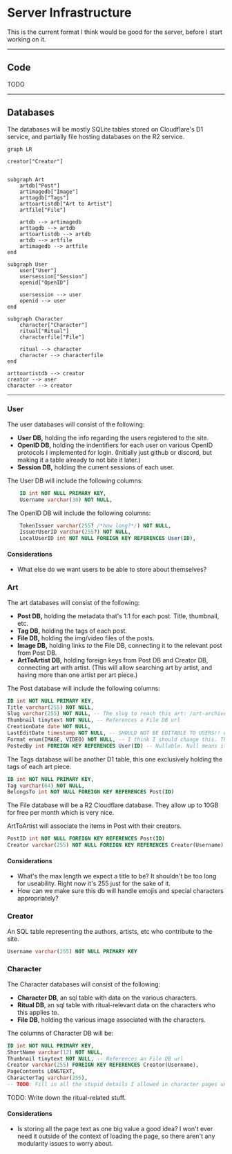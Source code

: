 # Server Infrastructure

This is the current format I think would be good for the server, before I start working on it.

---

## Code

TODO

---

## Databases

The databases will be mostly SQLite tables stored on Cloudflare's D1 service, and partially file hosting databases on the R2 service.

```mermaid
graph LR

creator["Creator"]


subgraph Art
    artdb["Post"]
    artimagedb["Image"]
    arttagdb["Tags"]
    arttoartistdb["Art to Artist"]
    artfile["File"]

    artdb --> artimagedb
    arttagdb --> artdb
    arttoartistdb --> artdb
    artdb --> artfile
    artimagedb --> artfile
end

subgraph User
    user["User"]
    usersession["Session"]
    openid["OpenID"]
    
    usersession --> user
    openid --> user
end

subgraph Character
    character["Character"]
    ritual["Ritual"]
    characterfile["File"]

    ritual --> character
    character --> characterfile
end

arttoartistdb --> creator
creator --> user
character --> creator

```

---

### User

The user databases will consist of the following:

- **User DB,** holding the info regarding the users registered to the site.
- **OpenID DB,** holding the indentifiers for each user on various OpenID protocols I implemented for login. (Initially just github or discord, but making it a table already to not bite it later.)
- **Session DB,** holding the current sessions of each user.

The User DB will include the following columns:

```sql
    ID int NOT NULL PRIMARY KEY,
    Username varchar(30) NOT NULL,
```

The OpenID DB will include the following columns:

```sql
    TokenIssuer varchar(255? /*how long?*/) NOT NULL,
    IssuerUserID varchar(255?) NOT NULL,
    LocalUserID int NOT NULL FOREIGN KEY REFERENCES User(ID),
```

#### Considerations

- What else do we want users to be able to store about themselves?

### Art

The art databases will consist of the following:

- **Post DB,** holding the metadata that's 1:1 for each post. Title, thumbnail, etc.
- **Tag DB,** holding the tags of each post.
- **File DB,** holding the img/video files of the posts.
- **Image DB,** holding links *to* the File DB, connecting it to the relevant post from Post DB.
- **ArtToArtist DB,** holding foreign keys from Post DB and Creator DB, connecting art with artist. (This will allow searching art by artist, and having more than one artist per art piece.)

The Post database will include the following columns:

```sql
ID int NOT NULL PRIMARY KEY,
Title varchar(255) NOT NULL,
Slug varchar(255) NOT NULL, -- The slug to reach this art: /art-archive/[slug]
Thumbnail tinytext NOT NULL, -- References a File DB url
CreationDate date NOT NULL,
LastEditDate timestamp NOT NULL, -- SHOULD NOT BE EDITABLE TO USERS!! default is CreationDate.
Format enum(IMAGE, VIDEO) NOT NULL, -- I think I should change this. This does not play well with everything else. Maybe just set the format based on the contents of the urls? Whether they're .png or .mov or anything?
PostedBy int FOREIGN KEY REFERENCES User(ID) -- Nullable. Null means it's from the [static site to webapp import process].

```

The Tags database will be another D1 table, this one exclusively holding the tags of each art piece.

```sql
ID int NOT NULL PRIMARY KEY,
Tag varchar(64) NOT NULL,
BelongsTo int NOT NULL FOREIGN KEY REFERENCES Post(ID)
```

The File database will be a R2 Cloudflare database. They allow up to 10GB for free per month which is very nice.

ArtToArtist will associate the items in Post with their creators.

```sql
PostID int NOT NULL FOREIGN KEY REFERENCES Post(ID)
Creator varchar(255) NOT NULL FOREIGN KEY REFERENCES Creator(Username)
```

#### Considerations

- What's the max length we expect a title to be? It shouldn't be too long for useability. Right now it's 255 just for the sake of it.
- How can we make sure this db will handle emojis and special characters appropriately?

### Creator

An SQL table representing the authors, artists, etc who contribute to the site.

```sql
Username varchar(255) NOT NULL PRIMARY KEY
```

### Character

The Character databases will consist of the following:

- **Character DB**, an sql table with data on the various characters.
- **Ritual DB**, an sql table with ritual-relevant data on the characters who this applies to.
- **File DB**, holding the various image associated with the characters.

The columns of Character DB will be:

```sql
ID int NOT NULL PRIMARY KEY,
ShortName varchar(12) NOT NULL,
Thumbnail tinytext NOT NULL, -- References an File DB url
Creator varchar(255) FOREIGN KEY REFERENCES Creator(Username),
PageContents LONGTEXT,
CharacterTag varchar(255), 
-- TODO: Fill in all the stupid details I allowed in character pages until now
```

TODO: Write down the ritual-related stuff.

#### Considerations

- Is storing all the page text as one big value a good idea? I won't ever need it outside of the context of loading the page, so there aren't any modularity issues to worry about.
